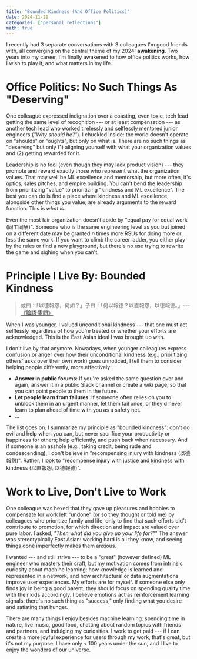 ```yaml
---
title: "Bounded Kindness (And Office Politics)"
date: 2024-11-29
categories: ["personal reflections"]
math: true
---
```


I recently had 3 separate conversations with 3 colleagues I'm good friends with, all converging on the central theme of my 2024: **awakening**. Two years into my career, I'm finally awakened to how office politics works, how I wish to play it, and what matters in my life.

# **Office Politics: No Such Things As "Deserving"**

One colleague expressed indignation over a coasting, even toxic, tech lead getting the same level of recognition --- or at least compensation --- as another tech lead who worked tirelessly and selflessly mentored junior engineers (*"Why should he?"*). I chuckled inside: the world doesn't operate on "shoulds" or "oughts", but only on what is. There are no such things as "deserving" but only (1) aligning yourself with what your organization values and (2) getting rewarded for it. 

Leadership is no fool (even though they may lack product vision) --- they promote and reward exactly those who represent what the organization values. That may well be ML excellence and mentorship, but more often, it's optics, sales pitches, and empire building. You can't bend the leadership from prioritizing "value" to prioritizing "kindness and ML excellence". The best you can do is find a place where kindness and ML excellence, alongside other things you value, are already arguments to the reward function. This is *what is*.

Even the most fair organization doesn't abide by "equal pay for equal work (同工同酬)". Someone who is the same engineering level as you but joined on a  different date may be granted $n$ times more RSUs for doing more or less the same work. If you want to climb the career ladder, you either play by the rules or find a new playground, but there's no use trying to rewrite the game and sighing when you can't.

# **Principle I Live By: Bounded Kindness**

> 或曰：「以德報怨，何如？」子曰：「何以報德？以直報怨，以德報德。」--- [《論語·憲問》](https://en.wiktionary.org/wiki/%E4%BB%A5%E5%BE%B7%E5%A0%B1%E5%BE%B7)

When I was younger, I valued unconditional kindness --- that one must act selflessly regardless of how you’re treated or whether your efforts are acknowledged. This is the East Asian ideal I was brought up with.

I don't live by that anymore. Nowadays, when younger colleagues express confusion or anger over how their unconditional kindness (e.g., prioritizing others' asks over their own work) goes unnoticed, I tell them to consider helping people differently, more effectively: 

- **Answer in public forums**: If you're asked the same question over and again, answer it in a public Slack channel or create a wiki page, so that you can point people to them in the future.
- **Let people learn from failures**: If someone often relies on you to unblock them in an urgent manner, let them fail once, or they'd never learn to plan ahead of time with you as a safety net.
- ... 

The list goes on. I summarize my principle as "bounded kindness": don't do evil and help when you can, but never sacrifice your productivity or happiness for others; help efficiently, and push back when necessary. And if someone is an asshole (e.g., taking credit, being rude and condescending), I don't believe in "recompensing injury with kindness (以德報怨)". Rather, I look to "recompense injury with justice and kindness with kindness (以直報怨, 以德報德)".

# **Work to Live, Don't Live to Work**


One colleague was hexed that they gave up pleasures and hobbies to compensate for work left "undone" (or so they thought or told me) by colleagues who prioritize family and life, only to find that such efforts did't contribute to promotion, for which direction and impact are valued over pure labor. I asked, *"Then what did you give up your life for?"*" The answer was stereotypically East Asian: working hard is all they know, and seeing things done imperfectly makes them anxious.

I wanted --- and still strive --- to be a "great" (however defined) ML engineer who masters their craft, but my motivation comes from intrinsic curiosity about machine learning: how knowledge is learned and represented in a network, and how architectural or data augmentations improve user experiences. My efforts are for myself. If someone else only finds joy in being a good parent, they should focus on spending quality time with their kids accordingly. I believe emotions act as reinforcement learning signals: there's no such thing as "success," only finding what you desire and satiating that hunger.

There are many things I enjoy besides machine learning: spending time in nature, live music, good food, chatting about random topics with friends and partners, and indulging my curiosities. I work to get paid --- if I can create a more joyful experience for users through my work, that's great, but it's not my purpose. I have only < 100 years under the sun, and I live to enjoy the wonders of our universe.